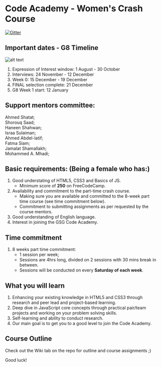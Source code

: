 # Code Academy - Women's Crash Course 
[![Gitter](https://badges.gitter.im/gazaskygeeks/women-cc.svg)](https://gitter.im/gazaskygeeks/women-cc?utm_source=badge&utm_medium=badge&utm_campaign=pr-badge)

## Important dates - G8 Timeline 

![alt text](https://i.ibb.co/nmxr8Rs/Screen-Shot-2019-07-30-at-9-57-50-AM.png "Logo Title Text 1")

1. Expression of Interest window: 1 August - 30 October
3. Interviews: 24 November - 12 December 
5. Week 0: 15 December - 19 December
6. FINAL selection complete: 21 December
7. G8 Week 1 start: 12 January

## Support mentors committee: 
Ahmed Shatat; <br>
Shorouq Saad; <br>
Haneen Shahwan; <br>
Israa Sulaiman; <br>
Ahmed Abdel-latif; <br>
Fatma Siam; <br>
Jamalat Shamallakh; <br>
Mohammed A. Mhadi; <br> 
 
## Basic requirements: (Being a female who has:)
1. Good understating of HTML5, CSS3 and Basics of JS.  
    * Minimum score of **250** on FreeCodeCamp. 
2. Availability and commitment to the part-time crash course.
    * Making sure you are available and committed to the 8-week part time course (see time commitment below).  
    * Commitment to submitting assignments as per requested by the course mentors. 
3. Good understanding of English language.
3. Interest in joining the GSG Code Academy. 

## Time commitment 
1. 8 weeks part time commitment:
    - 1 session per week; 
    - Sessions are 4hrs long, divided on 2 sessions with 30 mins break in between. 
    - Sessions will be conducted on every **Saturday of each week**.  

## What you will learn
1. Enhancing your existing knowledge in HTML5 and CSS3 through research and peer lead and project-based learning. 
2. Deep dive in JavaScript core concepts through practical pair/team projects and working on your problem solving skills.
3. Self-learning and ability to conduct research. 
4. Our main goal is to get you to a good level to join the Code Academy.

## Course Outline
Check out the Wiki tab on the repo for outline and course assignments ;)  


Good luck! 


